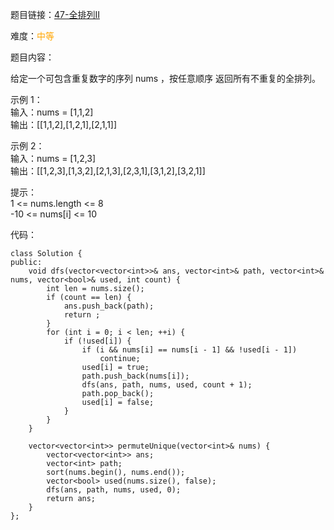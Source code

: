 题目链接：[47-全排列II](https://leetcode-cn.com/problems/permutations-ii/)

难度：<font color="Orange">中等</font>

题目内容：

给定一个可包含重复数字的序列 nums ，按任意顺序 返回所有不重复的全排列。

示例 1：<br>
输入：nums = [1,1,2]<br>
输出：\[[1,1,2],[1,2,1],[2,1,1]]

示例 2：<br>
输入：nums = [1,2,3]<br>
输出：\[[1,2,3],[1,3,2],[2,1,3],[2,3,1],[3,1,2],[3,2,1]]

提示：<br>
1 <= nums.length <= 8<br>
-10 <= nums[i] <= 10


代码：
```
class Solution {
public:
    void dfs(vector<vector<int>>& ans, vector<int>& path, vector<int>& nums, vector<bool>& used, int count) {
        int len = nums.size();
        if (count == len) {
            ans.push_back(path);
            return ;
        }
        for (int i = 0; i < len; ++i) {
            if (!used[i]) {
                if (i && nums[i] == nums[i - 1] && !used[i - 1])
                    continue;
                used[i] = true;
                path.push_back(nums[i]);
                dfs(ans, path, nums, used, count + 1);
                path.pop_back();
                used[i] = false;
            }
        }
    }

    vector<vector<int>> permuteUnique(vector<int>& nums) {
        vector<vector<int>> ans;
        vector<int> path;
        sort(nums.begin(), nums.end());
        vector<bool> used(nums.size(), false);
        dfs(ans, path, nums, used, 0);
        return ans;
    }
};
```